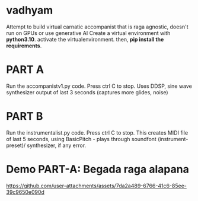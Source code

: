 # vadhyam
Attempt to build virtual carnatic accompanist that is raga agnostic, doesn't run on GPUs or use generative AI
Create a virtual environment with **python3.10**. activate the virtualenvironment. then, **pip install the requirements**.

# PART A
Run the accompanistv1.py code. Press ctrl C to stop. Uses DDSP, sine wave synthesizer output of last 3 seconds (captures more glides, noise)

# PART B
Run the instrumentalist.py code. Press ctrl C to stop. This creates MIDI file of last 5 seconds, using BasicPitch - plays through soundfont (instrument-preset)/ synthesizer, if any error.
   
# Demo PART-A: Begada raga alapana
https://github.com/user-attachments/assets/7da2a489-6766-41c6-85ee-39c9650e090d

